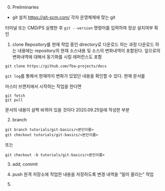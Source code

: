 0. Preliminaries
- git 설치
https://git-scm.com/
각자 운영체제에 맞는 git 

터미널 또는 CMD/PS 실행한 후  ```git --version``` 명령어를 입력하여 정상 설치여부 확인


1. clone
Repository를 현재 작업 중인 directory로 다운로드 하는 과정
다운로드 하는 내용에는 repository의 현재 소스내용 및 소스의 변화내역이 포함된다.
앞으로의 변화내역에 대해서 동기화를 시킬 레퍼런스도 포함

```
git clone https://github.com/fba-projects/docs
```

```git log```를 통해서 현재까지 변화가 있었던 내용을 확인할 수 있다. 현재 문서를 



마스터 브랜치에서 시작하는 작업을 한다면

```
git fetch
git pull
```

문서의 내용이 살짝 바뀌어 있을 것이다
2020.09.25일에 작성한 부분



2. branch

```
git branch tutorials/git-basics/<본인이름>
git checkout tutorials/git-basics/<본인이름>
```
또는
```
git checkout -b tutorials/git-basics/<본인이름>
```




3. add, commit 




4. push 
원격 저장소에 작업한 내용을 저장하도록 변경 내역을 "밀어 올리는" 작업


5. 


